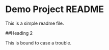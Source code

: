 # Demo Project README

This is a simple readme file.

##Heading 2

This is bound to case a trouble.
